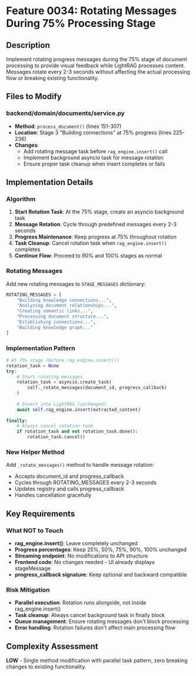 # Feature 0034: Rotating Messages During 75% Processing Stage

## Description
Implement rotating progress messages during the 75% stage of document processing to provide visual feedback while LightRAG processes content. Messages rotate every 2-3 seconds without affecting the actual processing flow or breaking existing functionality.

## Files to Modify

### backend/domain/documents/service.py
- **Method**: `process_document()` (lines 151-307)
- **Location**: Stage 3 "Building connections" at 75% progress (lines 225-236)
- **Changes**:
  - Add rotating message task before `rag_engine.insert()` call
  - Implement background asyncio task for message rotation
  - Ensure proper task cleanup when insert completes or fails

## Implementation Details

### Algorithm
1. **Start Rotation Task**: At the 75% stage, create an asyncio background task
2. **Message Rotation**: Cycle through predefined messages every 2-3 seconds
3. **Progress Maintenance**: Keep progress at 75% throughout rotation
4. **Task Cleanup**: Cancel rotation task when `rag_engine.insert()` completes
5. **Continue Flow**: Proceed to 90% and 100% stages as normal

### Rotating Messages
Add new rotating messages to `STAGE_MESSAGES` dictionary:
```python
ROTATING_MESSAGES = [
    "Building knowledge connections...",
    "Analyzing document relationships...", 
    "Creating semantic links...",
    "Processing document structure...",
    "Establishing connections...",
    "Building knowledge graph..."
]
```

### Implementation Pattern
```python
# At 75% stage (before rag_engine.insert())
rotation_task = None
try:
    # Start rotating messages
    rotation_task = asyncio.create_task(
        self._rotate_messages(document_id, progress_callback)
    )
    
    # Insert into LightRAG (unchanged)
    await self.rag_engine.insert(extracted_content)
    
finally:
    # Always cancel rotation task
    if rotation_task and not rotation_task.done():
        rotation_task.cancel()
```

### New Helper Method
Add `_rotate_messages()` method to handle message rotation:
- Accepts document_id and progress_callback
- Cycles through ROTATING_MESSAGES every 2-3 seconds
- Updates registry and calls progress_callback
- Handles cancellation gracefully

## Key Requirements

### What NOT to Touch
- **rag_engine.insert()**: Leave completely unchanged
- **Progress percentages**: Keep 25%, 50%, 75%, 90%, 100% unchanged  
- **Streaming endpoint**: No modifications to API structure
- **Frontend code**: No changes needed - UI already displays stageMessage
- **progress_callback signature**: Keep optional and backward compatible

### Risk Mitigation
- **Parallel execution**: Rotation runs alongside, not inside rag_engine.insert()
- **Task cleanup**: Always cancel background task in finally block
- **Queue management**: Ensure rotating messages don't block processing
- **Error handling**: Rotation failures don't affect main processing flow

## Complexity Assessment
**LOW** - Single method modification with parallel task pattern, zero breaking changes to existing functionality.
